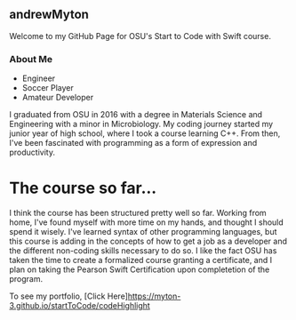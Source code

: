 ## andrewMyton

Welcome to my GitHub Page for OSU's Start to Code with Swift course.

### About Me
- Engineer
- Soccer Player
- Amateur Developer

I graduated from OSU in 2016 with a degree in Materials Science and Engineering with a minor in Microbiology. My coding journey started my junior year of high school, where I took a course learning C++. From then, I've been fascinated with programming as a form of expression and productivity. 


# The course so far...
I think the course has been structured pretty well so far. Working from home, I've found myself with more time on my hands, and thought I should spend it wisely. I've learned syntax of other programming languages, but this course is adding in the concepts of how to get a job as a developer and the different non-coding skills necessary to do so. I like the fact OSU has taken the time to create a formalized course granting a certificate, and I plan on taking the Pearson Swift Certification upon completetion of the program.


To see my portfolio, [Click Here]https://myton-3.github.io/startToCode/codeHighlight

